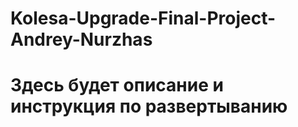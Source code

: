 # Kolesa-Upgrade-Final-Project-Andrey-Nurzhas

# Здесь будет описание и инструкция по развертыванию
